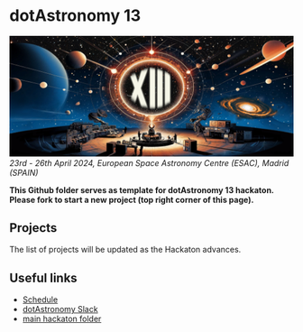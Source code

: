 

# dotAstronomy 13 
![dotastro_background](dotastro_background.png)
*23rd - 26th April 2024, European Space Astronomy Centre (ESAC), Madrid (SPAIN)*   

**This Github folder serves as template for dotAstronomy 13 hackaton.**  
**Please fork to start a new project (top right corner of this page).**

## Projects
The list of projects will be updated as the Hackaton advances.

## Useful links
- [Schedule](https://www.dotastronomy.com/schedule-13)
- [dotAstronomy Slack](https://join.slack.com/t/dotastronomyteam/shared_invite/zt-2eo300ols-PQyNcxo4llv7ijVXgiSEfA)
- [main hackaton folder](https://github.com/ESA-Datalabs/dotAstronomy13)
